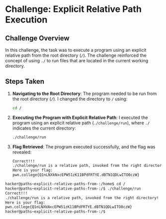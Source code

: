 # Challenge: Explicit Relative Path Execution

## Challenge Overview

In this challenge, the task was to execute a program using an explicit relative path from the root directory (`/`). The challenge reinforced the concept of using `./` to run files that are located in the current working directory.

## Steps Taken

1. **Navigating to the Root Directory**:
   The program needed to be run from the root directory (`/`). I changed the directory to `/` using:
   ```bash
   cd /
   ```

2. **Executing the Program with Explicit Relative Path**:
   I executed the program using an explicit relative path (`./challenge/run`), where `./` indicates the current directory:
   ```bash
   ./challenge/run
   ```

3. **Flag Retrieved**:
   The program executed successfully, and the flag was revealed:
   ```bash
   Correct!!!
   ./challenge/run is a relative path, invoked from the right directory!
   Here is your flag:
   pwn.college{Q1nLNXkNxcEPW51zK11BPdFRTYE.dBTN1QDLwITO0czW}
   ```


```bash
hacker@paths~explicit-relative-paths-from-:/home$ cd /
hacker@paths~explicit-relative-paths-from-:/$ ./challenge/run
Correct!!!
./challenge/run is a relative path, invoked from the right directory!
Here is your flag:
pwn.college{Q1nLNXkNxcEPW51zK11BPdFRTYE.dBTN1QDLwITO0czW}
hacker@paths~explicit-relative-paths-from-:/$

```
